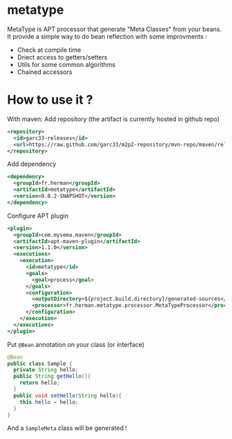 metatype
========
MetaType is APT processor that generate "Meta Classes" from your beans.
It provide a simple way to do bean reflection with some improvments :
* Check at compile time 
* Driect access to getters/setters
* Utils for some common algorithms
* Chained accessors 

How to use it ?
===============
With maven:
Add repository (the artifact is currently hosted in github repo)
```xml
<repository>
  <id>garc33-releases</id>
  <url>https://raw.github.com/garc33/m2p2-repository/mvn-repo/maven/releases/</url>
</repository>
```

Add dependency
```xml
<dependency>
  <groupId>fr.herman</groupId>
  <artifactId>metatype</artifactId>
  <version>0.0.2-SNAPSHOT</version>
</dependency>
```

Configure APT plugin
```xml
<plugin>
  <groupId>com.mysema.maven</groupId>
  <artifactId>apt-maven-plugin</artifactId>
  <version>1.1.0</version>
  <executions>
    <execution>
      <id>metatype</id>
      <goals>
        <goal>process</goal>
      </goals>
      <configuration>
        <outputDirectory>${project.build.directory}/generated-sources</outputDirectory>
        <processor>fr.herman.metatype.processor.MetaTypeProcessor</processor>
      </configuration>
    </execution>
  </executions>
</plugin>
```
Put `@Bean` annotation on your class (or interface)
```java
@Bean
public class Sample {
  private String hello;
  public String getHello(){
    return hello;
  }
  public void setHello(String hello){
    this.hello = hello;
  }
}
```
And a `SampleMeta` class will be generated !
